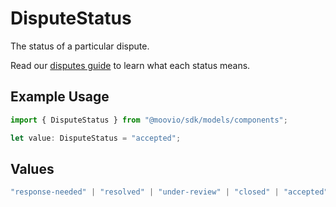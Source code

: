 # DisputeStatus

The status of a particular dispute. 

Read our [disputes guide](https://docs.moov.io/guides/money-movement/accept-payments/card-acceptance/disputes/#dispute-statuses) to learn what each status means.

## Example Usage

```typescript
import { DisputeStatus } from "@moovio/sdk/models/components";

let value: DisputeStatus = "accepted";
```

## Values

```typescript
"response-needed" | "resolved" | "under-review" | "closed" | "accepted" | "expired" | "won" | "lost"
```